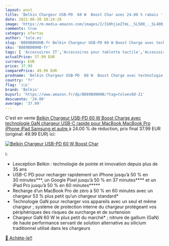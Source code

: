 ```yaml
---
layout: post
title: 'Belkin Chargeur USB-PD  60 W  Boost Char avec 24.00 % rabais '
date: 2021-06-30 10:24:28
image: 'https://m.media-amazon.com/images/I/31HhjieZ7mL._SL500_._SL400_.jpg'
comments: true
category: ofertas
author: 'tole.es'
slug: 'B089B8N9HB-fr Belkin Chargeur USB-PD 60 W Boost Charge avec technologie...'
sku: 'B089B8N9HB-fr'
tags: [ 'Accessoires IT','Accessoires pour tablette tactile','Accessoires téléphones portables','Chargeurs et adaptateurs pour tablette PC','Chargeurs pour téléphones portables','Chargeurs secteur pour téléphones portables','High-Tech','Informatique','Téléphones portables et accessoires','belkin', ]
actualPrice: 37.99 EUR
currency: EUR
price: 37.99
comparePrice: 49.99 EUR
prodname: 'Belkin Chargeur USB-PD  60 W  Boost Charge avec technologie GaN  chargeur USB-C rapide pour MacBook  MacBook Pro  iPhone  iPad  Samsung et autre '
country: 'fr'
flag: '🇫🇷'
brand: 'Belkin'
buyurl: 'https://www.amazon.fr/dp/B089B8N9HB/?tag=tolees0d-21'
descuento: '24.00'
average: '37.99'
---
```


C'est en vente [Belkin Chargeur USB-PD  60 W  Boost Charge avec technologie GaN  chargeur USB-C rapide pour MacBook  MacBook Pro  iPhone  iPad  Samsung et autre ](https://www.amazon.fr/dp/B089B8N9HB/?tag=tolees0d-21)  à  24.00 % de réduction, prix final  37.99 EUR (original: 49.99 EUR) ici:

[![Belkin Chargeur USB-PD  60 W  Boost Char](https://m.media-amazon.com/images/I/31HhjieZ7mL._SL500_._SL400_.jpg)](https://www.amazon.fr/dp/B089B8N9HB/?tag=tolees0d-21)

ℹ️:

- Lexception Belkin : technologie de pointe et innovation depuis plus de 35 ans
- USB-C PD pour recharger rapidement un iPhone jusqu’à 50 % en 30 minutes***, un Google Pixel jusqu’à 50 % en 37 minutes**** et un iPad Pro jusqu’à 50 % en 60 minutes*****
- Recharge d’un MacBook Pro de zéro à 50 % en 60 minutes avec un chargeur 53 % plus petit qu’un chargeur standard*
- Technologie GaN pour recharger vos appareils avec un seul et même chargeur ; système de protection interne du chargeur protégeant vos périphériques des risques de surcharge et de surtension
- Chargeur GaN 60 W le plus petit du marché* ; nitrure de gallium (GaN) de haute performance servant de solution alternative au silicium traditionnel utilisé dans les chargeurs

[🛒 Achète-le!!](https://www.amazon.fr/dp/B089B8N9HB/?tag=tolees0d-21)
